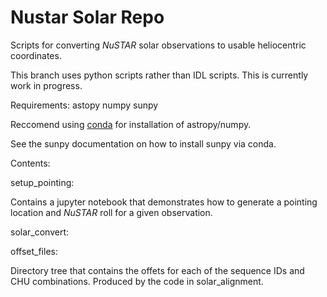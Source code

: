 # Nustar Solar Repo
Scripts for converting *NuSTAR* solar observations to usable heliocentric coordinates.

This branch uses python scripts rather than IDL scripts. This is currently work in progress.

Requirements:
  astopy
  numpy
  sunpy

Reccomend using [conda](https://www.continuum.io/downloads) for installation of astropy/numpy.

See the sunpy documentation on how to install sunpy via conda.



Contents: 

setup_pointing:

Contains a jupyter notebook that demonstrates how to generate a pointing location and *NuSTAR* roll for a given observation. 

solar_convert:



offset_files:

Directory tree that contains the offets for each of the sequence IDs
and CHU combinations. Produced by the code in solar_alignment.



